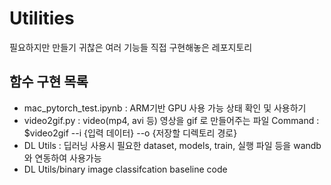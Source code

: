 # Utilities
필요하지만 만들기 귀찮은 여러 기능들 직접 구현해놓은 레포지토리

## 함수 구현 목록
- mac_pytorch_test.ipynb : ARM기반 GPU 사용 가능 상태 확인 및 사용하기
- video2gif.py : video(mp4, avi 등) 영상을 gif 로 만들어주는 파일 Command : $video2gif --i {입력 데이터} --o {저장할 디렉토리 경로}
- DL Utils : 딥러닝 사용시 필요한 dataset, models, train, 실행 파일 등을 wandb 와 연동하여 사용가능
- DL Utils/binary image classifcation baseline code
